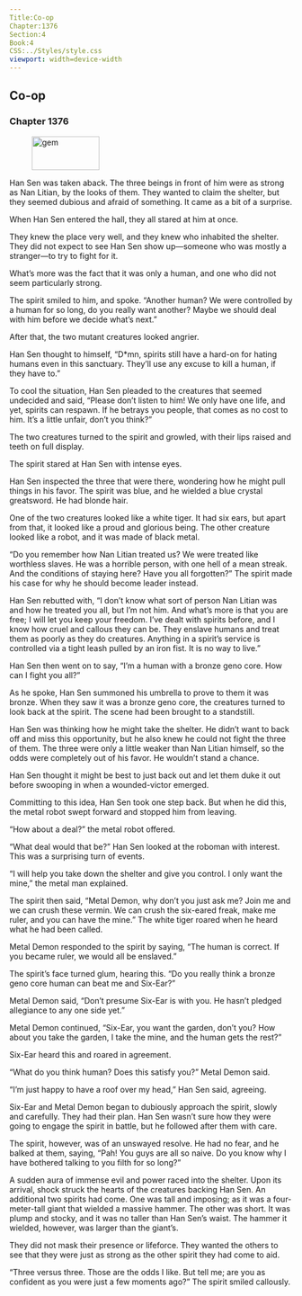 ```yaml
---
Title:Co-op 
Chapter:1376 
Section:4 
Book:4 
CSS:../Styles/style.css 
viewport: width=device-width
---
```

  
## Co-op
### Chapter 1376
  
<figure>
	<img src="../Images/gem.gif" alt="gem" id="gem" width="120" height="60" />
</figure>
  

  
Han Sen was taken aback. The three beings in front of him were as strong as Nan Litian, by the looks of them. They wanted to claim the shelter, but they seemed dubious and afraid of something. It came as a bit of a surprise.

When Han Sen entered the hall, they all stared at him at once.

They knew the place very well, and they knew who inhabited the shelter. They did not expect to see Han Sen show up—someone who was mostly a stranger—to try to fight for it.

What’s more was the fact that it was only a human, and one who did not seem particularly strong.

The spirit smiled to him, and spoke. “Another human? We were controlled by a human for so long, do you really want another? Maybe we should deal with him before we decide what’s next.”

After that, the two mutant creatures looked angrier.

Han Sen thought to himself, “D*mn, spirits still have a hard-on for hating humans even in this sanctuary. They’ll use any excuse to kill a human, if they have to.”

To cool the situation, Han Sen pleaded to the creatures that seemed undecided and said, “Please don’t listen to him! We only have one life, and yet, spirits can respawn. If he betrays you people, that comes as no cost to him. It’s a little unfair, don’t you think?”

The two creatures turned to the spirit and growled, with their lips raised and teeth on full display.

The spirit stared at Han Sen with intense eyes.

Han Sen inspected the three that were there, wondering how he might pull things in his favor. The spirit was blue, and he wielded a blue crystal greatsword. He had blonde hair.

One of the two creatures looked like a white tiger. It had six ears, but apart from that, it looked like a proud and glorious being. The other creature looked like a robot, and it was made of black metal.

“Do you remember how Nan Litian treated us? We were treated like worthless slaves. He was a horrible person, with one hell of a mean streak. And the conditions of staying here? Have you all forgotten?” The spirit made his case for why he should become leader instead.

Han Sen rebutted with, “I don’t know what sort of person Nan Litian was and how he treated you all, but I’m not him. And what’s more is that you are free; I will let you keep your freedom. I’ve dealt with spirits before, and I know how cruel and callous they can be. They enslave humans and treat them as poorly as they do creatures. Anything in a spirit’s service is controlled via a tight leash pulled by an iron fist. It is no way to live.”

Han Sen then went on to say, “I’m a human with a bronze geno core. How can I fight you all?”

As he spoke, Han Sen summoned his umbrella to prove to them it was bronze. When they saw it was a bronze geno core, the creatures turned to look back at the spirit. The scene had been brought to a standstill.

Han Sen was thinking how he might take the shelter. He didn’t want to back off and miss this opportunity, but he also knew he could not fight the three of them. The three were only a little weaker than Nan Litian himself, so the odds were completely out of his favor. He wouldn’t stand a chance.

Han Sen thought it might be best to just back out and let them duke it out before swooping in when a wounded-victor emerged.

Committing to this idea, Han Sen took one step back. But when he did this, the metal robot swept forward and stopped him from leaving.

“How about a deal?” the metal robot offered.

“What deal would that be?” Han Sen looked at the roboman with interest. This was a surprising turn of events.

“I will help you take down the shelter and give you control. I only want the mine,” the metal man explained.

The spirit then said, “Metal Demon, why don’t you just ask me? Join me and we can crush these vermin. We can crush the six-eared freak, make me ruler, and you can have the mine.” The white tiger roared when he heard what he had been called.

Metal Demon responded to the spirit by saying, “The human is correct. If you became ruler, we would all be enslaved.”

The spirit’s face turned glum, hearing this. “Do you really think a bronze geno core human can beat me and Six-Ear?”

Metal Demon said, “Don’t presume Six-Ear is with you. He hasn’t pledged allegiance to any one side yet.”

Metal Demon continued, “Six-Ear, you want the garden, don’t you? How about you take the garden, I take the mine, and the human gets the rest?”

Six-Ear heard this and roared in agreement.

“What do you think human? Does this satisfy you?” Metal Demon said.

“I’m just happy to have a roof over my head,” Han Sen said, agreeing.

Six-Ear and Metal Demon began to dubiously approach the spirit, slowly and carefully. They had their plan. Han Sen wasn’t sure how they were going to engage the spirit in battle, but he followed after them with care.

The spirit, however, was of an unswayed resolve. He had no fear, and he balked at them, saying, “Pah! You guys are all so naive. Do you know why I have bothered talking to you filth for so long?”

A sudden aura of immense evil and power raced into the shelter. Upon its arrival, shock struck the hearts of the creatures backing Han Sen. An additional two spirits had come. One was tall and imposing; as it was a four-meter-tall giant that wielded a massive hammer. The other was short. It was plump and stocky, and it was no taller than Han Sen’s waist. The hammer it wielded, however, was larger than the giant’s.

They did not mask their presence or lifeforce. They wanted the others to see that they were just as strong as the other spirit they had come to aid.

“Three versus three. Those are the odds I like. But tell me; are you as confident as you were just a few moments ago?” The spirit smiled callously.